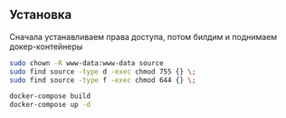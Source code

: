 ## Установка

Сначала устанавливаем права доступа, потом билдим и поднимаем докер-контейнеры


```bash
sudo chown -R www-data:www-data source 
sudo find source -type d -exec chmod 755 {} \;
sudo find source -type f -exec chmod 644 {} \;
```

```bash
docker-compose build
docker-compose up -d
```

